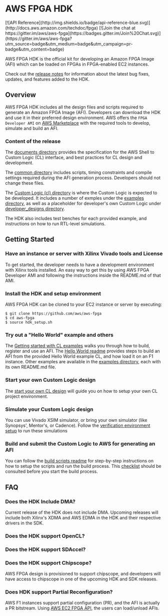 # AWS FPGA HDK
<span style="display: inline-block;">
[![API Reference](http://img.shields.io/badge/api-reference-blue.svg)](http://docs.aws.amazon.com/techdoc/fpga)
[![Join the chat at https://gitter.im/aws/aws-fpga](https://badges.gitter.im/Join%20Chat.svg)](https://gitter.im/aws/aws-fpga?utm_source=badge&utm_medium=badge&utm_campaign=pr-badge&utm_content=badge)


AWS FPGA HDK is the official kit for developing an Amazon FPGA Image (AFI) which can be loaded on FPGAs in FPGA-enabled EC2 instances. 

Check out the [release notes](../RELEASE_NOTES.md) for information about the latest bug fixes, updates, and features added to the HDK.

## Overview

AWS FPGA HDK includes all the design files and scripts required to generate an Amazon FPGA Image (AFI). Developers can download the HDK and use it in their preferred design environment. AWS offers the `FPGA Developer AMI` on [AWS Marketplace](https://aws.amazon.com/marketplace) with the required tools to develop, simulate and build an AFI.  

### Content of the release

The [documents directory](./docs) provides the specification for the AWS Shell to Custom Logic (CL) interface, and best practices for CL design and development.

The [common directory](./common) includes scripts, timing constraints and compile settings required during the AFI generation process. Developers should not change these files.

The [Custom Logic (cl) directory](./cl) is where the Custom Logic is expected to be developed. It includes a number of exmples under the [examples directory](./cl/examples), as well as a placeholder for developer's own Custom Logic under [developer_designs directory](./cl/developer_designs).  

The HDK also includes test benches for each provided example, and instructions on how to run RTL-level simulations.

## Getting Started

### Have an instance or server with Xilinx Vivado tools and License

To get started, the developer needs to have a development environment with Xilinx tools installed. An easy way to get this by using AWS FPGA Developer AMI and following the instructions inside the README.md of that AMI.

### Install the HDK and setup environment

AWS FPGA HDK can be cloned to your EC2 instance or server by executing:

    $ git clone https://github.com/aws/aws-fpga
    $ cd aws-fpga
    $ source hdk_setup.sh

### Try out a "Hello World" example and others

The [Getting started with CL examples](./cl/examples/Getting_Started_With_CL_Examples.md) walks you through how to build, register and use an AFI. 
The [Hello World readme](./cl/examples/cl_hello_world/README.md) provides steps to build an AFI from the provided Hello World example CL, and how load it on an F1 instance.
Other examples are available in the [examples directory](./cl/examples), each with its own README.md file.


### Start your own Custom Logic design

The [start your own CL design](./cl/developer_designs/README.md) will guide you on how to setup your own CL project environment.

### Simulate your Custom Logic design

You can use Vivado XSIM simulator, or bring your own simulator (like Synopsys', Mentor's, or Cadence).
Follow the [verification environment setup](https://github.com/aws/aws-fpga/wiki/Simulating-CL-Designs-(RTL-Simulation)#introduction) to run these simulations

### Build and submit the Custom Logic to AWS for generating an AFI

You can follow the [build scripts readme](./common/shell_current/new_cl_template/build/README.md) for step-by-step instructions on how to setup the scripts and run the build process.
This [checklist](./cl/CHECKLIST_BEFORE_BUILDING_CL.md) should be consulted before you start the build process.

## FAQ

### Does the HDK Include DMA?
Current release of the HDK does not include DMA. Upcoming releases will include both Xilinx's XDMA and AWS EDMA in the HDK and their respective drivers in the SDK.

### Does the HDK support OpenCL?

### Does the HDK support SDAccel?

### Does the HDK support Chipscope?
AWS FPGA design is provisioned to support chipscope, and developers will have access to chipscope in one of the upcoming HDK and SDK releases.

### Does HDK support Partial Reconfiguration?
AWS F1 instances support partial configuration (PR), and the AFI is actually a PR bitstream. Using [AWS EC2 FPGA API](../sdk/management/fpga_image_tools), the users can load/unload AFIs.



